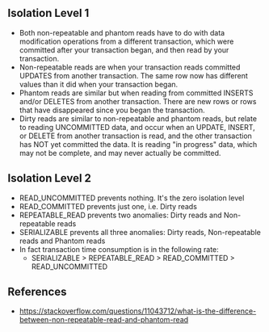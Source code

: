 ## Isolation Level 1
- Both non-repeatable and phantom reads have to do with data modification operations from a different transaction, which were committed after your transaction began, and then read by your transaction.
- Non-repeatable reads are when your transaction reads committed UPDATES from another transaction. The same row now has different values than it did when your transaction began.
- Phantom reads are similar but when reading from committed INSERTS and/or DELETES from another transaction. There are new rows or rows that have disappeared since you began the transaction.
- Dirty reads are similar to non-repeatable and phantom reads, but relate to reading UNCOMMITTED data, and occur when an UPDATE, INSERT, or DELETE from another transaction is read, and the other transaction has NOT yet committed the data. It is reading "in progress" data, which may not be complete, and may never actually be committed.

## Isolation Level 2
- READ_UNCOMMITTED prevents nothing. It's the zero isolation level
- READ_COMMITTED prevents just one, i.e. Dirty reads
- REPEATABLE_READ prevents two anomalies: Dirty reads and Non-repeatable reads
- SERIALIZABLE prevents all three anomalies: Dirty reads, Non-repeatable reads and Phantom reads
- In fact transaction time consumption is in the following rate:
    - SERIALIZABLE > REPEATABLE_READ > READ_COMMITTED > READ_UNCOMMITTED
    
## References 
- https://stackoverflow.com/questions/11043712/what-is-the-difference-between-non-repeatable-read-and-phantom-read    